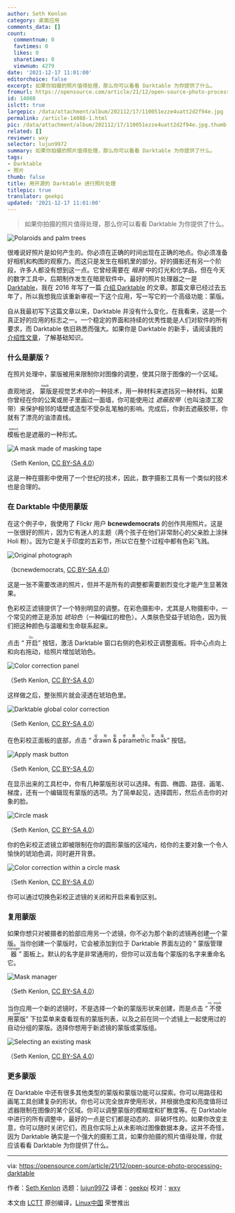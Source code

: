 ```yaml
---
author: Seth Kenlon
category: 桌面应用
comments_data: []
count:
  commentnum: 0
  favtimes: 0
  likes: 0
  sharetimes: 0
  viewnum: 4279
date: '2021-12-17 11:01:00'
editorchoice: false
excerpt: 如果你拍摄的照片值得处理，那么你可以看看 Darktable 为你提供了什么。
fromurl: https://opensource.com/article/21/12/open-source-photo-processing-darktable
id: 14088
islctt: true
largepic: /data/attachment/album/202112/17/110051ezze4uatt2d2f94e.jpg
permalink: /article-14088-1.html
pic: /data/attachment/album/202112/17/110051ezze4uatt2d2f94e.jpg.thumb.jpg
related: []
reviewer: wxy
selector: lujun9972
summary: 如果你拍摄的照片值得处理，那么你可以看看 Darktable 为你提供了什么。
tags:
- Darktable
- 照片
thumb: false
title: 用开源的 Darktable 进行照片处理
titlepic: true
translator: geekpi
updated: '2021-12-17 11:01:00'
---
```



> 
> 如果你拍摄的照片值得处理，那么你可以看看 Darktable 为你提供了什么。
> 
> 
> 


![](/data/attachment/album/202112/17/110051ezze4uatt2d2f94e.jpg "Polaroids and palm trees")


很难说好照片是如何产生的。你必须在正确的时间出现在正确的地点。你必须准备好相机和构图的观察力。而这只是发生在相机里的部分。好的摄影还有另一个阶段，许多人都没有想到这一点。它曾经需要在 *暗房* 中的灯光和化学品，但在今天的数字工具中，后期制作发生在暗房软件中。最好的照片处理器之一是 [Darktable](https://www.darktable.org/)，我在 2016 年写了一篇 [介绍 Darktable](https://opensource.com/life/16/4/how-use-darktable-digital-darkroom) 的文章。那篇文章已经过去五年了，所以我想我应该重新审视一下这个应用，写一写它的一个高级功能：蒙版。


自从我最初写下这篇文章以来，Darktable 并没有什么变化，在我看来，这是一个真正好的应用的标志之一。一个稳定的界面和持续的优秀性能是人们对软件的所有要求，而 Darktable 依旧熟悉而强大。如果你是 Darktable 的新手，请阅读我的 [介绍性文章](https://opensource.com/life/16/4/how-use-darktable-digital-darkroom)，了解基础知识。


### 什么是蒙版？


在照片处理中，蒙版被用来限制你对图像的调整，使其只限于图像的一个区域。


直观地说，<ruby> 蒙版 <rt>  mask </rt></ruby> 是视觉艺术中的一种技术，用一种材料来遮挡另一种材料。如果你曾经在你的公寓或房子里画过一面墙，你可能使用过 *遮蔽胶带*（也叫油漆工胶带）来保护相邻的墙壁或造型不受杂乱笔触的影响。完成后，你剥去遮蔽胶带，你就有了漂亮的油漆直线。


<ruby> 模板 <rt>  stencil </rt></ruby>也是遮蔽的一种形式。


![A mask made of masking tape](/data/attachment/album/202112/17/110102my3f15bsgws85497.jpg "A mask made of masking tape")


（Seth Kenlon, [CC BY-SA 4.0](https://creativecommons.org/licenses/by-sa/4.0/)）


这是一种在摄影中使用了一个世纪的技术，因此，数字摄影工具有一个类似的技术也是合理的。


### 在 Darktable 中使用蒙版


在这个例子中，我使用了 Flickr 用户 **bcnewdemocrats** 的创作共用照片。这是一张很好的照片，因为它有迷人的主题（两个孩子在他们非常耐心的父亲脸上涂抹 Holi 粉）。因为它是关于印度的五彩节，所以它在整个过程中都有色彩飞溅。


![Original photograph](/data/attachment/album/202112/17/110103arrbekkadmd0p9m2.jpg "Original photograph")


（bcnewdemocrats, [CC BY-SA 4.0](https://creativecommons.org/licenses/by-sa/4.0/)）


这是一张不需要改进的照片，但并不是所有的调整都需要剧烈变化才能产生显著效果。


色彩校正滤镜提供了一个特别明显的调整。在彩色摄影中，尤其是人物摄影中，一个常见的修正是添加 *琥珀色*（一种偏红的橙色）。人类肤色受益于琥珀色，因为我们把这种颜色与温暖和生命联系起来。


点击 “<ruby> 开启 <rt>  On </rt></ruby>” 按钮，激活 Darktable 窗口右侧的色彩校正调整面板。将中心点向上和向右拖动，给照片增加琥珀色。


![Color correction panel](/data/attachment/album/202112/17/110104qpomzoxpppmqqgmf.jpg "Color correction panel")


（Seth Kenlon, [CC BY-SA 4.0](https://creativecommons.org/licenses/by-sa/4.0/)）


这样做之后，整张照片就会浸透在琥珀色里。


![Darktable global color correction](/data/attachment/album/202112/17/110104om14171p1w184wkw.jpg "Darktable global color correction")


（Seth Kenlon, [CC BY-SA 4.0](https://creativecommons.org/licenses/by-sa/4.0/)）


在色彩校正面板的底部，点击 “<ruby> drawn &amp; parametric mask <rt>  绘制和参数化蒙版 </rt></ruby>” 按钮。


![Apply mask button](/data/attachment/album/202112/17/110104keklk5qzltzenekf.jpg "Apply mask button")


（Seth Kenlon, [CC BY-SA 4.0](https://creativecommons.org/licenses/by-sa/4.0/)）


在显示出来的工具栏中，你有几种蒙版形状可以选择。有圆、椭圆、路径、画笔、梯度，还有一个编辑现有蒙版的选项。为了简单起见，选择圆形，然后点击你的对象的脸。


![Circle mask](/data/attachment/album/202112/17/110105g544541y5hynu4yr.jpg "Circle mask")


（Seth Kenlon, [CC BY-SA 4.0](https://creativecommons.org/licenses/by-sa/4.0/)）


你的色彩校正滤镜立即被限制在你的圆形蒙版的区域内，给你的主要对象一个令人愉快的琥珀色调，同时避开背景。


![Color correction within a circle mask](/data/attachment/album/202112/17/110105ctasttsjgunmssz1.jpg "Color correction within a circle mask")


（Seth Kenlon, [CC BY-SA 4.0](https://creativecommons.org/licenses/by-sa/4.0/)）


你可以通过切换色彩校正滤镜的关闭和开启来看到区别。


### 复用蒙版


如果你想只对被摄者的脸部应用另一个滤镜，你不必为那个新的滤镜再创建一个蒙版。当你创建一个蒙版时，它会被添加到位于 Darktable 界面左边的 “<ruby> 蒙版管理器 <rt>  mask manager </rt></ruby>” 面板上。默认的名字是非常通用的，但你可以双击每个蒙版的名字来重命名它。


![Mask manager](/data/attachment/album/202112/17/110105km9sil2ldmeo12uz.jpg "Mask manager")


（Seth Kenlon, [CC BY-SA 4.0](https://creativecommons.org/licenses/by-sa/4.0/)）


当你应用一个新的滤镜时，不是选择一个新的蒙版形状来创建，而是点击 “<ruby> 不使用蒙版 <rt>  no mask used </rt></ruby>” 下拉菜单来查看现有的蒙版列表，以及之前在同一个滤镜上一起使用过的自动分组的蒙版。选择你想用于新滤镜的蒙版或蒙版组。


![Selecting an existing mask](/data/attachment/album/202112/17/110105csqqaa1ktk1a4b7d.jpg "Selecting an existing mask")


（Seth Kenlon, [CC BY-SA 4.0](https://creativecommons.org/licenses/by-sa/4.0/)）


### 更多蒙版


在 Darktable 中还有很多其他类型的蒙版和蒙版功能可以探索。你可以用路径和画笔工具创建复杂的形状。你也可以完全放弃使用形状，并根据色度和亮度值将过滤器限制在图像的某个区域。你可以调整蒙版的模糊度和扩散度等。在 Darktable 中进行的所有调整中，最好的一点是它们都是动态的、非破坏性的。如果你改变主意，你可以随时关闭它们，而且你实际上从未影响过图像数据本身。这并不奇怪，因为 Darktable 确实是一个强大的摄影工具，如果你拍摄的照片值得处理，你就应该看看 Darktable 为你提供了什么。




---


via: <https://opensource.com/article/21/12/open-source-photo-processing-darktable>


作者：[Seth Kenlon](https://opensource.com/users/seth) 选题：[lujun9972](https://github.com/lujun9972) 译者：[geekpi](https://github.com/geekpi) 校对：[wxy](https://github.com/wxy)


本文由 [LCTT](https://github.com/LCTT/TranslateProject) 原创编译，[Linux中国](https://linux.cn/) 荣誉推出